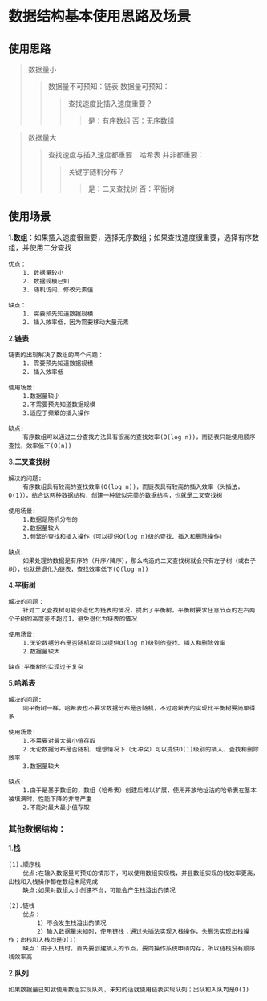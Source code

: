 # 数据结构基本使用思路及场景

## 使用思路

>数据量小
>>数据量不可预知：链表
>>数据量可预知：
>>>查找速度比插入速度重要？
>>>>是：有序数组
>>>>否：无序数组

>数据量大
>>查找速度与插入速度都重要：哈希表
>>并非都重要：
>>>关键字随机分布？
>>>>是：二叉查找树
>>>>否：平衡树

## 使用场景

1.**数组**：如果插入速度很重要，选择无序数组；如果查找速度很重要，选择有序数组，并使用二分查找

    优点：
        1. 数据量较小
        2. 数据规模已知
        3. 随机访问，修改元素值

    缺点：
        1. 需要预先知道数据规模
        2. 插入效率低，因为需要移动大量元素

2.**链表**

    链表的出现解决了数组的两个问题：
        1. 需要预先知道数据规模
        2. 插入效率低

    使用场景:
        1.数据量较小
        2.不需要预先知道数据规模
        3.适应于频繁的插入操作

    缺点:
        有序数组可以通过二分查找方法具有很高的查找效率(O(log n))，而链表只能使用顺序查找，效率低下(O(n))

3.**二叉查找树**

    解决的问题:
        有序数组具有较高的查找效率(O(log n))，而链表具有较高的插入效率（头插法，O(1)），结合这两种数据结构，创建一种貌似完美的数据结构，也就是二叉查找树

    使用场景:
        1.数据是随机分布的
        2.数据量较大
        3.频繁的查找和插入操作（可以提供O(log n)级的查找、插入和删除操作）

    缺点:
        如果处理的数据是有序的（升序/降序），那么构造的二叉查找树就会只有左子树（或右子树），也就是退化为链表，查找效率低下(O(log n))

4.**平衡树**

    解决的问题：
        针对二叉查找树可能会退化为链表的情况，提出了平衡树，平衡树要求任意节点的左右两个子树的高度差不超过1，避免退化为链表的情况

    使用场景:
        1.无论数据分布是否随机都可以提供O(log n)级别的查找、插入和删除效率
        2.数据量较大

    缺点:平衡树的实现过于复杂

5.**哈希表**

    解决的问题:
        同平衡树一样，哈希表也不要求数据分布是否随机，不过哈希表的实现比平衡树要简单得多

    使用场景:
        1.不需要对最大最小值存取
        2.无论数据分布是否随机，理想情况下（无冲突）可以提供O(1)级别的插入、查找和删除效率
        3.数据量较大

    缺点:
        1.由于是基于数组的，数组（哈希表）创建后难以扩展，使用开放地址法的哈希表在基本被填满时，性能下降的非常严重
        2.不能对最大最小值存取

### 其他数据结构：

1.**栈**

    (1).顺序栈
        优点:在输入数据量可预知的情形下，可以使用数组实现栈，并且数组实现的栈效率更高，出栈和入栈操作都在数组末尾完成
        缺点:如果对数组大小创建不当，可能会产生栈溢出的情况

    (2).链栈
        优点：
            1）不会发生栈溢出的情况
            2）输入数据量未知时，使用链栈；通过头插法实现入栈操作，头删法实现出栈操作；出栈和入栈均是O(1)
        缺点：由于入栈时，首先要创建插入的节点，要向操作系统申请内存，所以链栈没有顺序栈效率高

2.**队列**

    如果数据量已知就使用数组实现队列，未知的话就使用链表实现队列；出队和入队均是O(1)